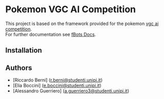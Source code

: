 # Pokemon VGC AI Competition

This project is based on the framework provided for the pokemon [vgc ai competition](https://gitlab.com/DracoStriker/pokemon-vgc-engine).  
For further documentation see [fBots Docs](https://aleguerriero.github.io/fBots/).

## Installation

## Authors

- [Riccardo Berni] (r.berni@studenti.unipi.it)
- [Elia Boccini] (e.boccini@studenti.unipi.it)
- [Alessandro Guerriero] (a.guerriero3@studenti.unipi.it)